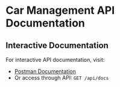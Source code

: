 # Car Management API Documentation

## Interactive Documentation
For interactive API documentation, visit:
- [Postman Documentation](https://documenter.getpostman.com/view/39760977/2sAYBPmuYb)
- Or access through API: `GET /api/docs`
